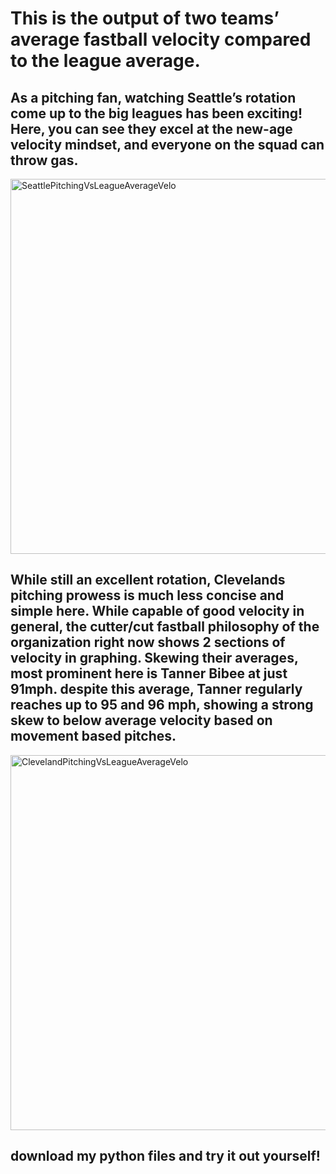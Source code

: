 # This is the output of two teams’ average fastball velocity compared to the league average.
## As a pitching fan, watching Seattle’s rotation come up to the big leagues has been exciting! Here, you can see they excel at the new-age velocity mindset, and everyone on the squad can throw gas.
<img width="1000" height="600" alt="SeattlePitchingVsLeagueAverageVelo" src="https://github.com/user-attachments/assets/304d139e-f6eb-470f-acf0-82325ac78511" />

## While still an excellent rotation, Clevelands pitching prowess is much less concise and simple here. While capable of good velocity in general, the cutter/cut fastball philosophy of the organization right now shows 2 sections of velocity in graphing. Skewing their averages, most prominent here is Tanner Bibee at just 91mph. despite this average, Tanner regularly reaches up to 95 and 96 mph, showing a strong skew to below average velocity based on movement based pitches.
<img width="1000" height="600" alt="ClevelandPitchingVsLeagueAverageVelo" src="https://github.com/user-attachments/assets/2248ca88-94d0-45ff-8a83-4866891e8ce7" />

## download my python files and try it out yourself!
